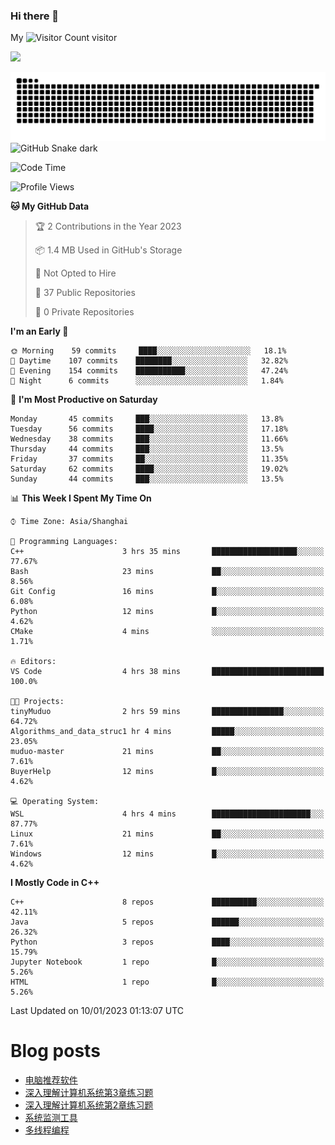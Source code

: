 ### Hi there 👋

My ![Visitor Count](https://profile-counter.glitch.me/bugcat9/count.svg) visitor
<!--
**bugcat9/bugcat9** is a ✨ _special_ ✨ repository because its `README.md` (this file) appears on your GitHub profile.

Here are some ideas to get you started:

- 🔭 I’m currently working on ...
- 🌱 I’m currently learning ...
- 👯 I’m looking to collaborate on ...
- 🤔 I’m looking for help with ...
- 💬 Ask me about ...
- 📫 How to reach me: ...
- 😄 Pronouns: ...
- ⚡ Fun fact: ...
-->
![](https://github-readme-stats.vercel.app/api?username=bugcat9)

![GitHub Snake Light](https://raw.githubusercontent.com/bugcat9/bugcat9/output/github-contribution-grid-snake.svg#gh-light-mode-only)
![GitHub Snake dark](github-snake-dark.svg#gh-dark-mode-only)


<!--START_SECTION:waka-->
![Code Time](http://img.shields.io/badge/Code%20Time-709%20hrs%2017%20mins-blue)

![Profile Views](http://img.shields.io/badge/Profile%20Views-1-blue)

**🐱 My GitHub Data** 

> 🏆 2 Contributions in the Year 2023
 > 
> 📦 1.4 MB Used in GitHub's Storage 
 > 
> 🚫 Not Opted to Hire
 > 
> 📜 37 Public Repositories 
 > 
> 🔑 0 Private Repositories  
 > 
**I'm an Early 🐤** 

```text
🌞 Morning    59 commits     ████░░░░░░░░░░░░░░░░░░░░░   18.1% 
🌆 Daytime    107 commits    ████████░░░░░░░░░░░░░░░░░   32.82% 
🌃 Evening    154 commits    ███████████░░░░░░░░░░░░░░   47.24% 
🌙 Night      6 commits      ░░░░░░░░░░░░░░░░░░░░░░░░░   1.84%

```
📅 **I'm Most Productive on Saturday** 

```text
Monday       45 commits     ███░░░░░░░░░░░░░░░░░░░░░░   13.8% 
Tuesday      56 commits     ████░░░░░░░░░░░░░░░░░░░░░   17.18% 
Wednesday    38 commits     ███░░░░░░░░░░░░░░░░░░░░░░   11.66% 
Thursday     44 commits     ███░░░░░░░░░░░░░░░░░░░░░░   13.5% 
Friday       37 commits     ██░░░░░░░░░░░░░░░░░░░░░░░   11.35% 
Saturday     62 commits     ████░░░░░░░░░░░░░░░░░░░░░   19.02% 
Sunday       44 commits     ███░░░░░░░░░░░░░░░░░░░░░░   13.5%

```


📊 **This Week I Spent My Time On** 

```text
⌚︎ Time Zone: Asia/Shanghai

💬 Programming Languages: 
C++                      3 hrs 35 mins       ███████████████████░░░░░░   77.67% 
Bash                     23 mins             ██░░░░░░░░░░░░░░░░░░░░░░░   8.56% 
Git Config               16 mins             █░░░░░░░░░░░░░░░░░░░░░░░░   6.08% 
Python                   12 mins             █░░░░░░░░░░░░░░░░░░░░░░░░   4.62% 
CMake                    4 mins              ░░░░░░░░░░░░░░░░░░░░░░░░░   1.71%

🔥 Editors: 
VS Code                  4 hrs 38 mins       █████████████████████████   100.0%

🐱‍💻 Projects: 
tinyMuduo                2 hrs 59 mins       ████████████████░░░░░░░░░   64.72% 
Algorithms_and_data_struc1 hr 4 mins         █████░░░░░░░░░░░░░░░░░░░░   23.05% 
muduo-master             21 mins             ██░░░░░░░░░░░░░░░░░░░░░░░   7.61% 
BuyerHelp                12 mins             █░░░░░░░░░░░░░░░░░░░░░░░░   4.62%

💻 Operating System: 
WSL                      4 hrs 4 mins        ██████████████████████░░░   87.77% 
Linux                    21 mins             ██░░░░░░░░░░░░░░░░░░░░░░░   7.61% 
Windows                  12 mins             █░░░░░░░░░░░░░░░░░░░░░░░░   4.62%

```

**I Mostly Code in C++** 

```text
C++                      8 repos             ██████████░░░░░░░░░░░░░░░   42.11% 
Java                     5 repos             ██████░░░░░░░░░░░░░░░░░░░   26.32% 
Python                   3 repos             ████░░░░░░░░░░░░░░░░░░░░░   15.79% 
Jupyter Notebook         1 repo              █░░░░░░░░░░░░░░░░░░░░░░░░   5.26% 
HTML                     1 repo              █░░░░░░░░░░░░░░░░░░░░░░░░   5.26%

```



 Last Updated on 10/01/2023 01:13:07 UTC
<!--END_SECTION:waka-->
# Blog posts
<!-- BLOG-POST-LIST:START -->
- [电脑推荐软件](https://bugcat.top/2022/10/26/%E5%85%B6%E4%BB%96/%E7%94%B5%E8%84%91%E6%8E%A8%E8%8D%90%E8%BD%AF%E4%BB%B6/)
- [深入理解计算机系统第3章练习题](https://bugcat.top/2022/10/25/%E6%B7%B1%E5%85%A5%E7%90%86%E8%A7%A3%E8%AE%A1%E7%AE%97%E6%9C%BA%E7%B3%BB%E7%BB%9F/%E6%B7%B1%E5%85%A5%E7%90%86%E8%A7%A3%E8%AE%A1%E7%AE%97%E6%9C%BA%E7%B3%BB%E7%BB%9F%E7%AC%AC3%E7%AB%A0%E7%BB%83%E4%B9%A0%E9%A2%98/)
- [深入理解计算机系统第2章练习题](https://bugcat.top/2022/10/09/%E6%B7%B1%E5%85%A5%E7%90%86%E8%A7%A3%E8%AE%A1%E7%AE%97%E6%9C%BA%E7%B3%BB%E7%BB%9F/%E6%B7%B1%E5%85%A5%E7%90%86%E8%A7%A3%E8%AE%A1%E7%AE%97%E6%9C%BA%E7%B3%BB%E7%BB%9F%E7%AC%AC2%E7%AB%A0%E7%BB%83%E4%B9%A0%E9%A2%98/)
- [系统监测工具](https://bugcat.top/2022/09/29/Linux/%E7%B3%BB%E7%BB%9F%E7%9B%91%E6%B5%8B%E5%B7%A5%E5%85%B7/)
- [多线程编程](https://bugcat.top/2022/09/18/Linux/%E5%A4%9A%E7%BA%BF%E7%A8%8B%E7%BC%96%E7%A8%8B/)
<!-- BLOG-POST-LIST:END -->
